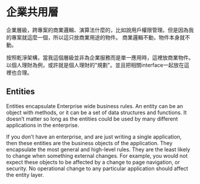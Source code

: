 # 企業共用層

企業層級，跨專案的商業邏輯、演算法什麼的，比如說用戶權限管理。但是因為我的專案就這麼一個，所以這只放商業用途的物件。
商業邏輯不動，物件本身就不動。

按照乾淨架構，當我這個層級並非為企業服務而是單一應用時，這裡放商業物件。以個人理財為例，或許就是個人理財的"規劃"。並且把相關interface一起放在這裡也合理。

## Entities

Entities encapsulate Enterprise wide business rules. An entity can be an object with methods, or it can be a set of data structures and functions. It doesn’t matter so long as the entities could be used by many different applications in the enterprise.

If you don’t have an enterprise, and are just writing a single application, then these entities are the business objects of the application. They encapsulate the most general and high-level rules. They are the least likely to change when something external changes. For example, you would not expect these objects to be affected by a change to page navigation, or security. No operational change to any particular application should affect the entity layer.

